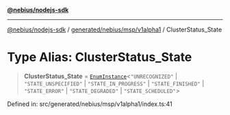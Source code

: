 [**@nebius/nodejs-sdk**](../../../../../README.md)

---

[@nebius/nodejs-sdk](../../../../../README.md) / [generated/nebius/msp/v1alpha1](../README.md) / ClusterStatus_State

# Type Alias: ClusterStatus_State

> **ClusterStatus_State** = [`EnumInstance`](../../../../../runtime/protos/enum/type-aliases/EnumInstance.md)\<`"UNRECOGNIZED"` \| `"STATE_UNSPECIFIED"` \| `"STATE_IN_PROGRESS"` \| `"STATE_FINISHED"` \| `"STATE_ERROR"` \| `"STATE_DEGRADED"` \| `"STATE_SCHEDULED"`\>

Defined in: src/generated/nebius/msp/v1alpha1/index.ts:41

